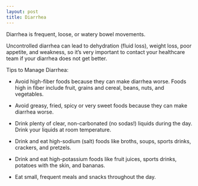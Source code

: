 ```yaml
---
layout: post
title: Diarrhea
---
```


Diarrhea is frequent, loose, or watery bowel movements. 

Uncontrolled diarrhea can lead to dehydration (fluid loss), weight loss, poor appetite, and weakness, so it’s very important to contact your healthcare team if your diarrhea does not get better. 

Tips to Manage Diarrhea:

* Avoid high-fiber foods because they can make diarrhea worse. Foods high in fiber include fruit, grains and cereal, beans, nuts, and vegetables.

* Avoid greasy, fried, spicy or very sweet foods because they can make diarrhea worse.

* Drink plenty of clear, non-carbonated (no sodas!) liquids during the day. Drink your liquids at room temperature.

* Drink and eat high-sodium (salt) foods like broths, soups, sports drinks, crackers, and pretzels. 

* Drink and eat high-potassium foods like fruit juices, sports drinks, potatoes with the skin, and bananas.

* Eat small, frequent meals and snacks throughout the day.
